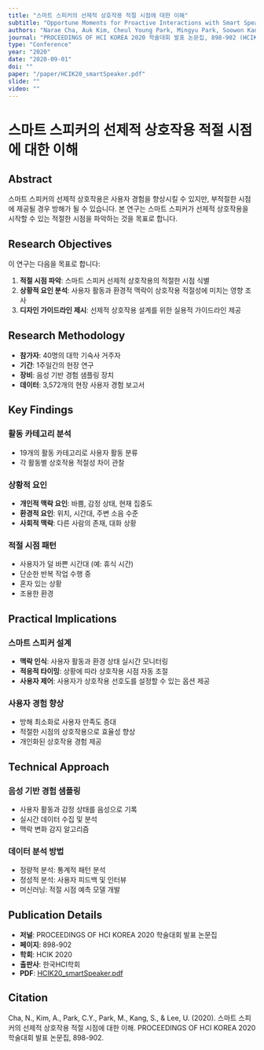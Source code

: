 ```yaml
---
title: "스마트 스피커의 선제적 상호작용 적절 시점에 대한 이해"
subtitle: "Opportune Moments for Proactive Interactions with Smart Speakers"
authors: "Narae Cha, Auk Kim, Cheul Young Park, Mingyu Park, Soowon Kang, Uichin Lee"
journal: "PROCEEDINGS OF HCI KOREA 2020 학술대회 발표 논문집, 898-902 (HCIK 2020)"
type: "Conference"
year: "2020"
date: "2020-09-01"
doi: ""
paper: "/paper/HCIK20_smartSpeaker.pdf"
slide: ""
video: ""
---
```


# 스마트 스피커의 선제적 상호작용 적절 시점에 대한 이해

## Abstract

스마트 스피커의 선제적 상호작용은 사용자 경험을 향상시킬 수 있지만, 부적절한 시점에 제공될 경우 방해가 될 수 있습니다. 본 연구는 스마트 스피커가 선제적 상호작용을 시작할 수 있는 적절한 시점을 파악하는 것을 목표로 합니다.

## Research Objectives

이 연구는 다음을 목표로 합니다:

1. **적절 시점 파악**: 스마트 스피커 선제적 상호작용의 적절한 시점 식별
2. **상황적 요인 분석**: 사용자 활동과 환경적 맥락이 상호작용 적절성에 미치는 영향 조사
3. **디자인 가이드라인 제시**: 선제적 상호작용 설계를 위한 실용적 가이드라인 제공

## Research Methodology

- **참가자**: 40명의 대학 기숙사 거주자
- **기간**: 1주일간의 현장 연구
- **장비**: 음성 기반 경험 샘플링 장치
- **데이터**: 3,572개의 현장 사용자 경험 보고서

## Key Findings

### 활동 카테고리 분석
- 19개의 활동 카테고리로 사용자 활동 분류
- 각 활동별 상호작용 적절성 차이 관찰

### 상황적 요인
- **개인적 맥락 요인**: 바쁨, 감정 상태, 현재 집중도
- **환경적 요인**: 위치, 시간대, 주변 소음 수준
- **사회적 맥락**: 다른 사람의 존재, 대화 상황

### 적절 시점 패턴
- 사용자가 덜 바쁜 시간대 (예: 휴식 시간)
- 단순한 반복 작업 수행 중
- 혼자 있는 상황
- 조용한 환경

## Practical Implications

### 스마트 스피커 설계
- **맥락 인식**: 사용자 활동과 환경 상태 실시간 모니터링
- **적응적 타이밍**: 상황에 따라 상호작용 시점 자동 조절
- **사용자 제어**: 사용자가 상호작용 선호도를 설정할 수 있는 옵션 제공

### 사용자 경험 향상
- 방해 최소화로 사용자 만족도 증대
- 적절한 시점의 상호작용으로 효율성 향상
- 개인화된 상호작용 경험 제공

## Technical Approach

### 음성 기반 경험 샘플링
- 사용자 활동과 감정 상태를 음성으로 기록
- 실시간 데이터 수집 및 분석
- 맥락 변화 감지 알고리즘

### 데이터 분석 방법
- 정량적 분석: 통계적 패턴 분석
- 정성적 분석: 사용자 피드백 및 인터뷰
- 머신러닝: 적절 시점 예측 모델 개발

## Publication Details

- **저널**: PROCEEDINGS OF HCI KOREA 2020 학술대회 발표 논문집
- **페이지**: 898-902
- **학회**: HCIK 2020
- **출판사**: 한국HCI학회
- **PDF**: [HCIK20_smartSpeaker.pdf](/paper/HCIK20_smartSpeaker.pdf)

## Citation

Cha, N., Kim, A., Park, C.Y., Park, M., Kang, S., & Lee, U. (2020). 스마트 스피커의 선제적 상호작용 적절 시점에 대한 이해. PROCEEDINGS OF HCI KOREA 2020 학술대회 발표 논문집, 898-902. 